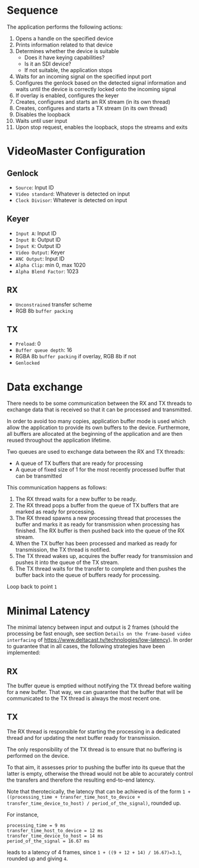 
# Sequence

The application performs the following actions:

1. Opens a handle on the specified device
2. Prints information related to that device
3. Determines whether the device is suitable
   - Does it have keying capabilities?
   - Is it an SDI device?
   - If not suitable, the application stops
4. Waits for an incoming signal on the specified input port
5. Configures the genlock based on the detected signal information and waits until the device is correctly locked onto the incoming signal
6. If overlay is enabled, configures the keyer
7. Creates, configures and starts an RX stream (in its own thread)
8. Creates, configures and starts a TX stream (in its own thread)
9. Disables the loopback
10. Waits until user input
11. Upon stop request, enables the loopback, stops the streams and exits

# VideoMaster Configuration

## Genlock

- `Source`: Input ID
- `Video standard`: Whatever is detected on input
- `Clock Divisor`: Whatever is detected on input

## Keyer

- `Input A`: Input ID
- `Input B`: Output ID
- `Input K`: Output ID
- `Video Output`: Keyer
- `ANC Output`: Input ID
- `Alpha Clip`: min 0, max 1020
- `Alpha Blend Factor`: 1023

## RX

- `Unconstrained` transfer scheme
- RGB 8b `buffer packing`

## TX

- `Preload`: 0
- `Buffer queue depth`: 16
- RGBA 8b `buffer packing` if overlay, RGB 8b if not
- `Genlocked`

# Data exchange

There needs to be some communication between the RX and TX threads to exchange data that is received so that it can be processed and transmitted.

In order to avoid too many copies, application buffer mode is used which allow the application to provide its own buffers to the device.
Furthermore, all buffers are allocated at the beginning of the application and are then reused throughout the application lifetime.

Two queues are used to exchange data between the RX and TX threads:
- A queue of TX buffers that are ready for processing
- A queue of fixed size of 1 for the most recently processed buffer that can be transmitted

This communication happens as follows:

1. The RX thread waits for a new buffer to be ready.
2. The RX thread pops a buffer from the queue of TX buffers that are marked as ready for processing.
3. The RX thread spawns a new processing thread that processes the buffer and marks it as ready for transmission when processing has finished. The RX buffer is then pushed back into the queue of the RX stream.
4. When the TX buffer has been processed and marked as ready for transmission, the TX thread is notified.
5. The TX thread wakes up, acquires the buffer ready for transmission and pushes it into the queue of the TX stream.
6. The TX thread waits for the transfer to complete and then pushes the buffer back into the queue of buffers ready for processing.

Loop back to point `1`

# Minimal Latency

The minimal latency between input and output is 2 frames (should the processing be fast enough, see section `Details on the frame-based video interfacing` of https://www.deltacast.tv/technologies/low-latency).
In order to guarantee that in all cases, the following strategies have been implemented:

## RX

The buffer queue is emptied without notifying the TX thread before waiting for a new buffer.
That way, we can guarantee that the buffer that will be communicated to the TX thread is always the most recent one.

## TX

The RX thread is responsible for starting the processing in a dedicated thread and for updating the next buffer ready for transmission.

The only responsibility of the TX thread is to ensure that no buffering is performed on the device.

To that aim, it assesses prior to pushing the buffer into its queue that the latter is empty, otherwise the thread would not be able to accurately control the transfers and therefore the resulting end-to-end latency.

Note that therotecically, the latency that can be achieved is of the form `1 + ((processing_time + transfer_time_host_to_device + transfer_time_device_to_host) / period_of_the_signal)`, rounded up.

For instance,
```
processing_time = 9 ms
transfer_time_host_to_device = 12 ms
transfer_time_device_to_host = 14 ms
period_of_the_signal = 16.67 ms
```
leads to a latency of 4 frames, since `1 + ((9 + 12 + 14) / 16.67)=3.1`, rounded up and giving `4`.